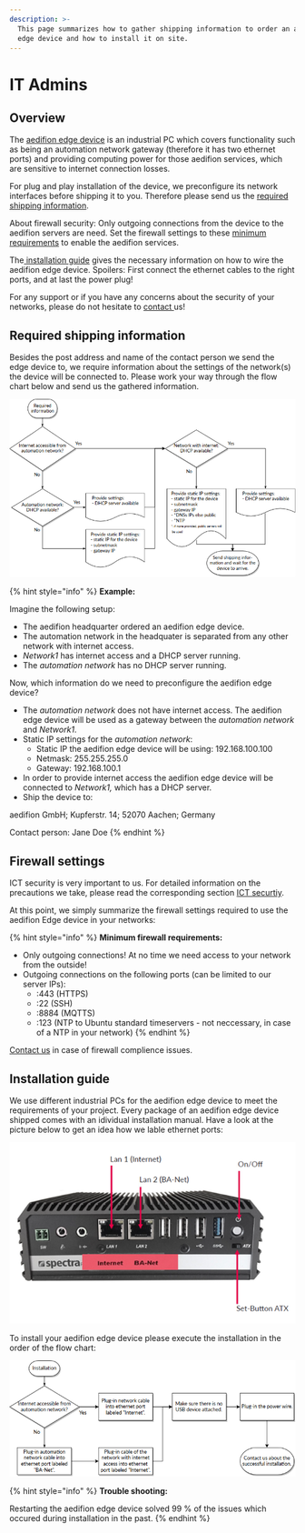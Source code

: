 ```yaml
---
description: >-
  This page summarizes how to gather shipping information to order an aedifion
  edge device and how to install it on site.
---
```


# IT Admins

## Overview

The [aedifion edge device](../aedifion.io/gateway.md) is an industrial PC which covers functionality such as being an automation network gateway \(therefore it has two ethernet ports\) and providing computing power for those aedifion services, which are sensitive to internet connection losses.

For plug and play installation of the device, we preconfigure its network interfaces before shipping it to you. Therefore please send us the [required shipping information](it-admins.md#required-shipping-information). 

About firewall security: Only outgoing connections from the device to the aedifion servers are need. Set the firewall settings to these [minimum requirements](it-admins.md#firewall-settings) to enable the aedifion services. 

The[ installation guide](it-admins.md#installation-guide) gives the necessary information on how to wire the aedifion edge device. Spoilers: First connect the ethernet cables to the right ports, and at last the power plug!

For any support or if you have any concerns about the security of your networks, please do not hesitate to [contact ](../contact.md#support)us!

## Required shipping information

Besides the post address and name of the contact person we send the edge device to, we require information about the settings of the network\(s\) the device will be connected to. Please work your way through the flow chart below and send us the gathered information.  

![Required network information](../.gitbook/assets/grafik%20%282%29.png)

{% hint style="info" %}
**Example:**

Imagine the following setup:

* The aedifion headquarter ordered an aedifion edge device.
* The automation network in the headquater is separated from any other network with internet access.
* _Network1_ has internet access and a DHCP server running.
* The _automation network_ has no DHCP server running.

Now, which information do we need to preconfigure the aedifion edge device?

* The _automation network_ does not have internet access. The aedifion edge device will be used as a gateway between the _automation network_ and _Network1_.
* Static IP settings for the _automation network_:
  * Static IP the aedifion edge device will be using: 192.168.100.100
  * Netmask: 255.255.255.0
  * Gateway: 192.168.100.1
* In order to provide internet access the aedifion edge device will be connected to _Network1,_ which has a DHCP server.
* Ship the device to:

aedifion GmbH; Kupferstr. 14; 52070 Aachen; Germany

Contact person: Jane Doe
{% endhint %}

## Firewall settings

ICT security is very important to us. For detailed information on the precautions we take, please read the corresponding section [ICT securtiy](../aedifion.io/security.md).

At this point, we simply summarize the firewall settings required to use the aedifion Edge device in your networks:

{% hint style="info" %}
**Minimum firewall requirements:**

* Only outgoing connections! At no time we need access to your network from the outside!
* Outgoing connections on the following ports \(can be limited to our server IPs\):
  * :443 \(HTTPS\)
  * :22 \(SSH\)
  * :8884 \(MQTTS\)
  * :123 \(NTP to Ubuntu standard timeservers - not neccessary, in case of a NTP in your network\)
{% endhint %}

[Contact us](../contact.md#support) in case of firewall complience issues.

## Installation guide

We use different industrial PCs for the aedifion edge device to meet the requirements of your project. Every package of an aedifion edge device shipped comes with an idividual installation manual. Have a look at the picture below to get an idea how we lable ethernet ports:

![](../.gitbook/assets/grafik%20%289%29.png)

To install your aedifion edge device please execute the installation in the order of the flow chart:

![Installation workflow](../.gitbook/assets/grafik%20%286%29.png)

{% hint style="info" %}
**Trouble shooting:** 

Restarting the aedifion edge device solved 99 % of the issues which occured during installation in the past.
{% endhint %}



